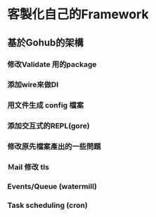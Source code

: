 # 客製化自己的Framework

## 基於Gohub的架構


### 修改Validate 用的package

### 添加wire來做DI

### 用文件生成 config 檔案

### 添加交互式的REPL(gore)

### 修改原先檔案產出的一些問題

### Ｍail 修改 tls

### Events/Queue (watermill)

### Task scheduling (cron)

